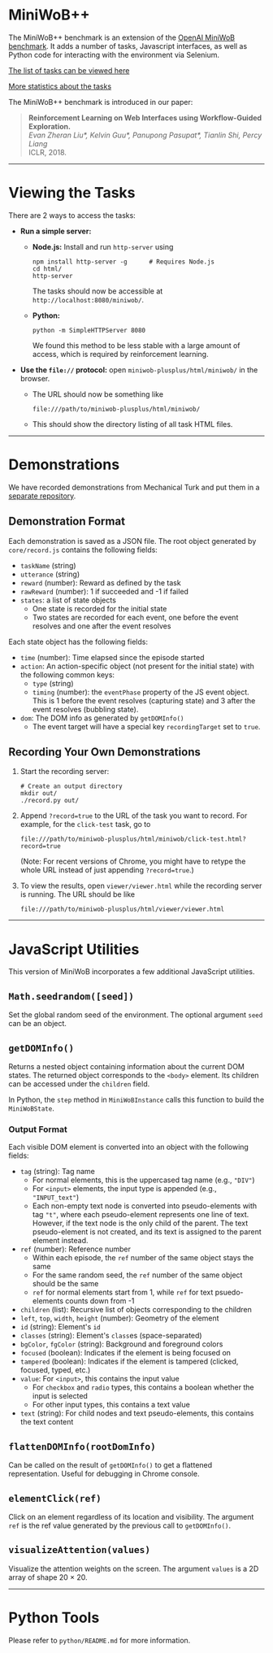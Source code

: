 # MiniWoB++

The MiniWoB++ benchmark is an extension of the [OpenAI MiniWoB benchmark](http://proceedings.mlr.press/v70/shi17a/shi17a.pdf).
It adds a number of tasks, Javascript interfaces, as well as
Python code for interacting with the environment via Selenium.

[The list of tasks can be viewed here](https://stanfordnlp.github.io/miniwob-plusplus/)

[More statistics about the tasks](https://docs.google.com/spreadsheets/d/1fVJaBq9ShfwaUuukXNjYIMzCh3QBJPeW5WcLflzMC68)

The MiniWoB++ benchmark is introduced in our paper:

> **Reinforcement Learning on Web Interfaces using Workflow-Guided Exploration.**  
> _Evan Zheran Liu\*, Kelvin Guu\*, Panupong Pasupat\*, Tianlin Shi, Percy Liang_  
> ICLR, 2018.

---

# Viewing the Tasks

There are 2 ways to access the tasks:

* **Run a simple server:**

  * **Node.js:** Install and run `http-server` using
    ```
    npm install http-server -g      # Requires Node.js
    cd html/
    http-server
    ```
    The tasks should now be accessible at `http://localhost:8080/miniwob/`.

  * **Python:**
    ```
    python -m SimpleHTTPServer 8080
    ```
    We found this method to be less stable with a large amount of access,
    which is required by reinforcement learning.

* **Use the `file://` protocol:** open `miniwob-plusplus/html/miniwob/` in the browser.
  * The URL should now be something like
  
        file:///path/to/miniwob-plusplus/html/miniwob/
              
  * This should show the directory listing of all task HTML files.

---
    
# Demonstrations

We have recorded demonstrations from Mechanical Turk and put them in a [separate repository](https://github.com/stanfordnlp/miniwob-plusplus-demos).

## Demonstration Format

Each demonstration is saved as a JSON file. The root object generated by `core/record.js` contains the following fields:

* `taskName` (string)
* `utterance` (string)
* `reward` (number): Reward as defined by the task
* `rawReward` (number): 1 if succeeded and -1 if failed
* `states`: a list of state objects
  * One state is recorded for the initial state
  * Two states are recorded for each event, one before the event resolves and one after the event resolves

Each state object has the following fields:

* `time` (number): Time elapsed since the episode started
* `action`: An action-specific object (not present for the initial state) with the following common keys:
  * `type` (string)
  * `timing` (number): the `eventPhase` property of the JS event object.
    This is 1 before the event resolves (capturing state) and 3 after the event resolves (bubbling state).
* `dom`: The DOM info as generated by `getDOMInfo()`
  * The event target will have a special key `recordingTarget` set to `true`.

## Recording Your Own Demonstrations

1. Start the recording server:
   ```
   # Create an output directory
   mkdir out/
   ./record.py out/
   ```

2. Append `?record=true` to the URL of the task you want to record. For example, for the `click-test` task, go to
   ```
   file:///path/to/miniwob-plusplus/html/miniwob/click-test.html?record=true
   ```
   (Note: For recent versions of Chrome, you might have to retype the whole URL instead of just appending `?record=true`.)

3. To view the results, open `viewer/viewer.html` while the recording server is running. The URL should be like
   ```
   file:///path/to/miniwob-plusplus/html/viewer/viewer.html
   ```

---

# JavaScript Utilities

This version of MiniWoB incorporates a few additional JavaScript utilities.

## `Math.seedrandom([seed])`

Set the global random seed of the environment. The optional argument `seed` can be an object.

## `getDOMInfo()`

Returns a nested object containing information about the current DOM states.
The returned object corresponds to the `<body>` element. Its children can be accessed under the `children` field.

In Python, the `step` method in `MiniWoBInstance` calls this function to build the `MiniWoBState`.

### Output Format

Each visible DOM element is converted into an object with the following fields:

* `tag` (string): Tag name
  * For normal elements, this is the uppercased tag name (e.g., `"DIV"`)
  * For `<input>` elements, the input type is appended (e.g., `"INPUT_text"`)
  * Each non-empty text node is converted into pseudo-elements with tag `"t"`,
    where each pseudo-element represents one line of text.
    However, if the text node is the only child of the parent. The text pseudo-element is not created,
    and its text is assigned to the parent element instead.
* `ref` (number): Reference number
  * Within each episode, the `ref` number of the same object stays the same
  * For the same random seed, the `ref` number of the same object should be the same
  * `ref` for normal elements start from 1, while `ref` for text psuedo-elements counts down from -1
* `children` (list): Recursive list of objects corresponding to the children
* `left`, `top`, `width`, `height` (number): Geometry of the element
* `id` (string): Element's `id`
* `classes` (string): Element's `class`es (space-separated)
* `bgColor`, `fgColor` (string): Background and foreground colors
* `focused` (boolean): Indicates if the element is being focused on
* `tampered` (boolean): Indicates if the element is tampered (clicked, focused, typed, etc.)
* `value`: For `<input>`, this contains the input value
  * For `checkbox` and `radio` types, this contains a boolean whether the input is selected
  * For other input types, this contains a text value
* `text` (string): For child nodes and text pseudo-elements, this contains the text content

## `flattenDOMInfo(rootDomInfo)`

Can be called on the result of `getDOMInfo()` to get a flattened representation.
Useful for debugging in Chrome console.

## `elementClick(ref)`

Click on an element regardless of its location and visibility.
The argument `ref` is the ref value generated by the previous call to `getDOMInfo()`.

## `visualizeAttention(values)`

Visualize the attention weights on the screen.
The argument `values` is a 2D array of shape 20 × 20.

---

# Python Tools

Please refer to `python/README.md` for more information.

